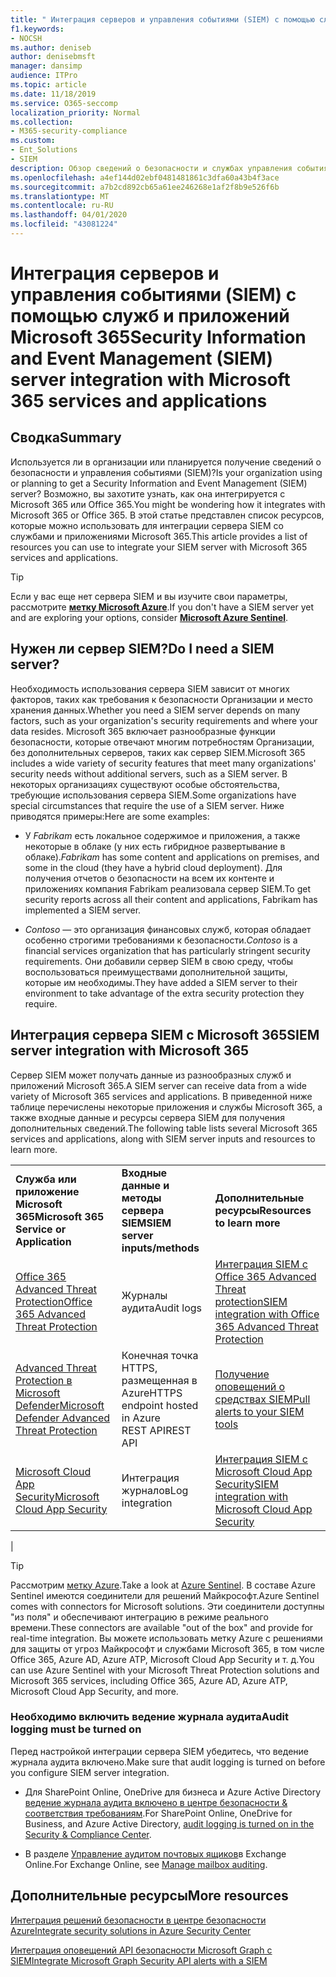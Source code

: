```yaml
---
title: " Интеграция серверов и управления событиями (SIEM) с помощью служб и приложений Microsoft 365"
f1.keywords:
- NOCSH
ms.author: deniseb
author: denisebmsft
manager: dansimp
audience: ITPro
ms.topic: article
ms.date: 11/18/2019
ms.service: O365-seccomp
localization_priority: Normal
ms.collection:
- M365-security-compliance
ms.custom:
- Ent_Solutions
- SIEM
description: Обзор сведений о безопасности и службах управления событиями (SIEM) для интеграции с облачными службами и приложениями Microsoft 365
ms.openlocfilehash: a4ef144d02ebf0481481861c3dfa60a43b4f3ace
ms.sourcegitcommit: a7b2cd892cb65a61ee246268e1af2f8b9e526f6b
ms.translationtype: MT
ms.contentlocale: ru-RU
ms.lasthandoff: 04/01/2020
ms.locfileid: "43081224"
---
```

# <a name="security-information-and-event-management-siem-server-integration-with-microsoft-365-services-and-applications"></a><span data-ttu-id="e8d94-103">Интеграция серверов и управления событиями (SIEM) с помощью служб и приложений Microsoft 365</span><span class="sxs-lookup"><span data-stu-id="e8d94-103">Security Information and Event Management (SIEM) server integration with Microsoft 365 services and applications</span></span>

## <a name="summary"></a><span data-ttu-id="e8d94-104">Сводка</span><span class="sxs-lookup"><span data-stu-id="e8d94-104">Summary</span></span>

<span data-ttu-id="e8d94-105">Используется ли в организации или планируется получение сведений о безопасности и управления событиями (SIEM)?</span><span class="sxs-lookup"><span data-stu-id="e8d94-105">Is your organization using or planning to get a Security Information and Event Management (SIEM) server?</span></span> <span data-ttu-id="e8d94-106">Возможно, вы захотите узнать, как она интегрируется с Microsoft 365 или Office 365.</span><span class="sxs-lookup"><span data-stu-id="e8d94-106">You might be wondering how it integrates with Microsoft 365 or Office 365.</span></span> <span data-ttu-id="e8d94-107">В этой статье представлен список ресурсов, которые можно использовать для интеграции сервера SIEM со службами и приложениями Microsoft 365.</span><span class="sxs-lookup"><span data-stu-id="e8d94-107">This article provides a list of resources you can use to integrate your SIEM server with Microsoft 365 services and applications.</span></span>

> [!TIP]
> <span data-ttu-id="e8d94-108">Если у вас еще нет сервера SIEM и вы изучите свои параметры, рассмотрите **[метку Microsoft Azure](https://docs.microsoft.com/azure/sentinel/overview)**.</span><span class="sxs-lookup"><span data-stu-id="e8d94-108">If you don't have a SIEM server yet and are exploring your options, consider **[Microsoft Azure Sentinel](https://docs.microsoft.com/azure/sentinel/overview)**.</span></span>

## <a name="do-i-need-a-siem-server"></a><span data-ttu-id="e8d94-109">Нужен ли сервер SIEM?</span><span class="sxs-lookup"><span data-stu-id="e8d94-109">Do I need a SIEM server?</span></span>

<span data-ttu-id="e8d94-110">Необходимость использования сервера SIEM зависит от многих факторов, таких как требования к безопасности Организации и место хранения данных.</span><span class="sxs-lookup"><span data-stu-id="e8d94-110">Whether you need a SIEM server depends on many factors, such as your organization's security requirements and where your data resides.</span></span> <span data-ttu-id="e8d94-111">Microsoft 365 включает разнообразные функции безопасности, которые отвечают многим потребностям Организации, без дополнительных серверов, таких как сервер SIEM.</span><span class="sxs-lookup"><span data-stu-id="e8d94-111">Microsoft 365 includes a wide variety of security features that meet many organizations' security needs without additional servers, such as a SIEM server.</span></span> <span data-ttu-id="e8d94-112">В некоторых организациях существуют особые обстоятельства, требующие использования сервера SIEM.</span><span class="sxs-lookup"><span data-stu-id="e8d94-112">Some organizations have special circumstances that require the use of a SIEM server.</span></span> <span data-ttu-id="e8d94-113">Ниже приводятся примеры:</span><span class="sxs-lookup"><span data-stu-id="e8d94-113">Here are some examples:</span></span>

- <span data-ttu-id="e8d94-114">У *Fabrikam* есть локальное содержимое и приложения, а также некоторые в облаке (у них есть гибридное развертывание в облаке).</span><span class="sxs-lookup"><span data-stu-id="e8d94-114">*Fabrikam* has some content and applications on premises, and some in the cloud (they have a hybrid cloud deployment).</span></span> <span data-ttu-id="e8d94-115">Для получения отчетов о безопасности на всем их контенте и приложениях компания Fabrikam реализовала сервер SIEM.</span><span class="sxs-lookup"><span data-stu-id="e8d94-115">To get security reports across all their content and applications, Fabrikam has implemented a SIEM server.</span></span>

- <span data-ttu-id="e8d94-116">*Contoso* — это организация финансовых служб, которая обладает особенно строгими требованиями к безопасности.</span><span class="sxs-lookup"><span data-stu-id="e8d94-116">*Contoso* is a financial services organization that has particularly stringent security requirements.</span></span> <span data-ttu-id="e8d94-117">Они добавили сервер SIEM в свою среду, чтобы воспользоваться преимуществами дополнительной защиты, которые им необходимы.</span><span class="sxs-lookup"><span data-stu-id="e8d94-117">They have added a SIEM server to their environment to take advantage of the extra security protection they require.</span></span>

## <a name="siem-server-integration-with-microsoft-365"></a><span data-ttu-id="e8d94-118">Интеграция сервера SIEM с Microsoft 365</span><span class="sxs-lookup"><span data-stu-id="e8d94-118">SIEM server integration with Microsoft 365</span></span>

<span data-ttu-id="e8d94-119">Сервер SIEM может получать данные из разнообразных служб и приложений Microsoft 365.</span><span class="sxs-lookup"><span data-stu-id="e8d94-119">A SIEM server can receive data from a wide variety of Microsoft 365 services and applications.</span></span> <span data-ttu-id="e8d94-120">В приведенной ниже таблице перечислены некоторые приложения и службы Microsoft 365, а также входные данные и ресурсы сервера SIEM для получения дополнительных сведений.</span><span class="sxs-lookup"><span data-stu-id="e8d94-120">The following table lists several Microsoft 365 services and applications, along with SIEM server inputs and resources to learn more.</span></span>

||||
|---|---|---|
|<span data-ttu-id="e8d94-121">**Служба или приложение Microsoft 365**</span><span class="sxs-lookup"><span data-stu-id="e8d94-121">**Microsoft 365 Service or Application**</span></span>|<span data-ttu-id="e8d94-122">**Входные данные и методы сервера SIEM**</span><span class="sxs-lookup"><span data-stu-id="e8d94-122">**SIEM server inputs/methods**</span></span>|<span data-ttu-id="e8d94-123">**Дополнительные ресурсы**</span><span class="sxs-lookup"><span data-stu-id="e8d94-123">**Resources to learn more**</span></span>|
|[<span data-ttu-id="e8d94-124">Office 365 Advanced Threat Protection</span><span class="sxs-lookup"><span data-stu-id="e8d94-124">Office 365 Advanced Threat Protection</span></span>](office-365-atp.md)|<span data-ttu-id="e8d94-125">Журналы аудита</span><span class="sxs-lookup"><span data-stu-id="e8d94-125">Audit logs</span></span>|[<span data-ttu-id="e8d94-126">Интеграция SIEM с Office 365 Advanced Threat protection</span><span class="sxs-lookup"><span data-stu-id="e8d94-126">SIEM integration with Office 365 Advanced Threat Protection</span></span>](siem-integration-with-office-365-ti.md)|
|[<span data-ttu-id="e8d94-127">Advanced Threat Protection в Microsoft Defender</span><span class="sxs-lookup"><span data-stu-id="e8d94-127">Microsoft Defender Advanced Threat Protection</span></span>](https://docs.microsoft.com/windows/security/threat-protection/)|<span data-ttu-id="e8d94-128">Конечная точка HTTPS, размещенная в Azure</span><span class="sxs-lookup"><span data-stu-id="e8d94-128">HTTPS endpoint hosted in Azure</span></span> <br/><span data-ttu-id="e8d94-129">REST API</span><span class="sxs-lookup"><span data-stu-id="e8d94-129">REST API</span></span>|[<span data-ttu-id="e8d94-130">Получение оповещений о средствах SIEM</span><span class="sxs-lookup"><span data-stu-id="e8d94-130">Pull alerts to your SIEM tools</span></span>](https://docs.microsoft.com/windows/security/threat-protection/microsoft-defender-atp/configure-siem)|
|[<span data-ttu-id="e8d94-131">Microsoft Cloud App Security</span><span class="sxs-lookup"><span data-stu-id="e8d94-131">Microsoft Cloud App Security</span></span>](https://docs.microsoft.com/cloud-app-security/what-is-cloud-app-security)|<span data-ttu-id="e8d94-132">Интеграция журналов</span><span class="sxs-lookup"><span data-stu-id="e8d94-132">Log integration</span></span>|[<span data-ttu-id="e8d94-133">Интеграция SIEM с Microsoft Cloud App Security</span><span class="sxs-lookup"><span data-stu-id="e8d94-133">SIEM integration with Microsoft Cloud App Security</span></span>](https://docs.microsoft.com/cloud-app-security/siem)|
|

> [!TIP]
> <span data-ttu-id="e8d94-134">Рассмотрим [метку Azure](https://docs.microsoft.com/azure/sentinel/overview).</span><span class="sxs-lookup"><span data-stu-id="e8d94-134">Take a look at [Azure Sentinel](https://docs.microsoft.com/azure/sentinel/overview).</span></span> <span data-ttu-id="e8d94-135">В составе Azure Sentinel имеются соединители для решений Майкрософт.</span><span class="sxs-lookup"><span data-stu-id="e8d94-135">Azure Sentinel comes with connectors for Microsoft solutions.</span></span> <span data-ttu-id="e8d94-136">Эти соединители доступны "из поля" и обеспечивают интеграцию в режиме реального времени.</span><span class="sxs-lookup"><span data-stu-id="e8d94-136">These connectors are available "out of the box" and provide for real-time integration.</span></span> <span data-ttu-id="e8d94-137">Вы можете использовать метку Azure с решениями для защиты от угроз Майкрософт и службами Microsoft 365, в том числе Office 365, Azure AD, Azure ATP, Microsoft Cloud App Security и т. д.</span><span class="sxs-lookup"><span data-stu-id="e8d94-137">You can use Azure Sentinel with your Microsoft Threat Protection solutions and Microsoft 365 services, including Office 365, Azure AD, Azure ATP, Microsoft Cloud App Security, and more.</span></span>

### <a name="audit-logging-must-be-turned-on"></a><span data-ttu-id="e8d94-138">Необходимо включить ведение журнала аудита</span><span class="sxs-lookup"><span data-stu-id="e8d94-138">Audit logging must be turned on</span></span>

<span data-ttu-id="e8d94-139">Перед настройкой интеграции сервера SIEM убедитесь, что ведение журнала аудита включено.</span><span class="sxs-lookup"><span data-stu-id="e8d94-139">Make sure that audit logging is turned on before you configure SIEM server integration.</span></span>

- <span data-ttu-id="e8d94-140">Для SharePoint Online, OneDrive для бизнеса и Azure Active Directory [ведение журнала аудита включено в центре безопасности & соответствия требованиям](../../compliance/turn-audit-log-search-on-or-off.md).</span><span class="sxs-lookup"><span data-stu-id="e8d94-140">For SharePoint Online, OneDrive for Business, and Azure Active Directory, [audit logging is turned on in the Security & Compliance Center](../../compliance/turn-audit-log-search-on-or-off.md).</span></span>

- <span data-ttu-id="e8d94-141">В разделе [Управление аудитом почтовых ящиков](../../compliance/enable-mailbox-auditing.md)в Exchange Online.</span><span class="sxs-lookup"><span data-stu-id="e8d94-141">For Exchange Online, see [Manage mailbox auditing](../../compliance/enable-mailbox-auditing.md).</span></span>

## <a name="more-resources"></a><span data-ttu-id="e8d94-142">Дополнительные ресурсы</span><span class="sxs-lookup"><span data-stu-id="e8d94-142">More resources</span></span>

[<span data-ttu-id="e8d94-143">Интеграция решений безопасности в центре безопасности Azure</span><span class="sxs-lookup"><span data-stu-id="e8d94-143">Integrate security solutions in Azure Security Center</span></span>](https://docs.microsoft.com/azure/security-center/security-center-partner-integration#exporting-data-to-a-siem)

[<span data-ttu-id="e8d94-144">Интеграция оповещений API безопасности Microsoft Graph с SIEM</span><span class="sxs-lookup"><span data-stu-id="e8d94-144">Integrate Microsoft Graph Security API alerts with a SIEM</span></span>](https://docs.microsoft.com/graph/security-integration)
